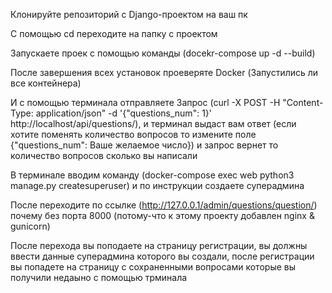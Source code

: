 Клонируйте репозиторий с Django-проектом на ваш пк

С помощью cd переходите на папку с проектом

Запускаете проек с помощью команды (docekr-compose up -d --build)

После завершения всех установок проеверяте Docker (Запустились ли все контейнера)

И с помощью терминала отправляете Запрос (curl -X POST -H "Content-Type: application/json" -d '{"questions_num": 1}' http://localhost/api/questions/), и терминал выдаст вам ответ (если хотите поменять количество вопросов то измените поле {"questions_num": Ваше желаемое число}) и запрос вернет то количество вопросов сколько вы написали

В терминале вводим команду (docker-compose exec web python3 manage.py createsuperuser) и по инструкции создаете суперадмина

После переходите по ссылке (http://127.0.0.1/admin/questions/question/) почему без порта 8000 (потому-что к этому проекту добавлен nginx & gunicorn)

После перехода вы поподаете на страницу регистрации, вы должны ввести данные суперадмина которого вы создали, после регистрации вы попадете на страницу с сохраненными вопросами которые вы получили недаыно с помощью трминала
